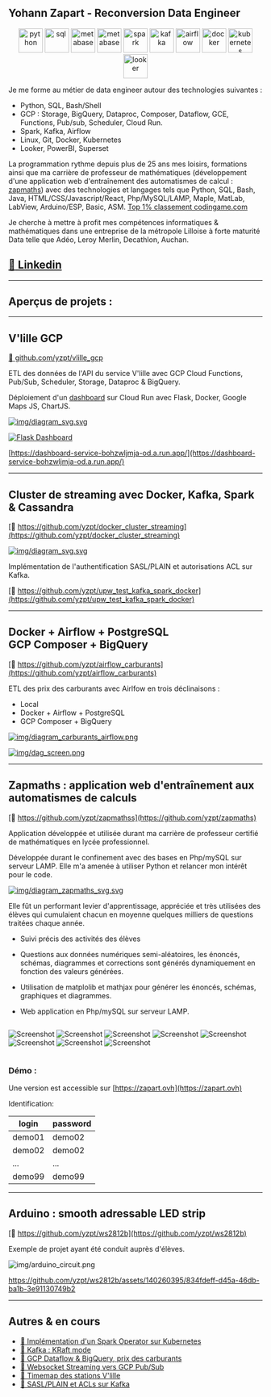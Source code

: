## Yohann Zapart - Reconversion Data Engineer 

<p align="center">
<img src="https://cdn.icon-icons.com/icons2/1508/PNG/512/python_104451.png" alt="python"  style="height: 3rem"/> </a>
<img src="https://img.icons8.com/external-bearicons-blue-bearicons/512/external-SQL-file-extension-bearicons-blue-bearicons.png" alt="sql"  style="height: 3rem"/> </a>
<img src="https://upload.wikimedia.org/wikipedia/commons/3/35/Tux.svg" alt="metabase"  style="height: 3rem"/> </a>
<img src="https://www.sophos.com/sites/default/files/2022-02/googlecloud.png" alt="metabase"  style="height: 3rem"/> </a>
<img src="https://ignos.blog/wp-content/uploads/2022/06/apachesparklogo-e1655475818894.png" alt="spark"  style="height: 3rem"/> </a>
<img src="https://icons-for-free.com/iconfiles/png/512/apache+kafka-1331550886393441357.png" alt="kafka"  style="height: 3rem"/> </a>
<img src="https://www.svgrepo.com/show/353380/airflow.svg" alt="airflow"  style="height: 3rem"/> </a>
<img src="https://img.icons8.com/color/512/docker.png" alt="docker"  style="height: 3rem"/> </a>
<img src="https://upload.wikimedia.org/wikipedia/labs/b/ba/Kubernetes-icon-color.svg" alt="kubernetes"  style="height: 3rem"/> </a>
<img src="https://www.svgrepo.com/show/354012/looker-icon.svg" alt="looker"  style="height: 3rem"/> </a>
</p>

Je me forme au métier de data engineer autour des technologies suivantes :

* Python, SQL, Bash/Shell
* GCP : Storage, BigQuery, Dataproc, Composer, Dataflow, GCE, Functions, Pub/sub, Scheduler, Cloud Run.
* Spark, Kafka, Airflow
* Linux, Git, Docker, Kubernetes
* Looker, PowerBI, Superset

La programmation rythme depuis plus de 25 ans mes loisirs, formations ainsi que ma carrière de professeur de mathématiques (développement d'une application web d'entraînement des automatismes de calcul : [zapmaths](https://github.com/yzpt/zapmaths)) avec des technologies et langages tels que Python, SQL, Bash, Java, HTML/CSS/Javascript/React, Php/MySQL/LAMP, Maple, MatLab, LabView, Arduino/ESP, Basic, ASM. [Top 1% classement codingame.com](https://www.codingame.com/profile/1931552bce1ef7afebc50c827e8d4b6a0342335)

Je cherche à mettre à profit mes compétences informatiques & mathématiques dans une entreprise de la métropole Lilloise à forte maturité Data telle que Adéo, Leroy Merlin, Decathlon, Auchan.

## [:link: Linkedin](https://www.linkedin.com/in/yohann-zapart-b754b7227/)

<hr>

## Aperçus de projets :

<hr>

## V'lille GCP 

[:link: github.com/yzpt/vlille_gcp](https://github.com/yzpt/vlille_gcp)

ETL des données de l'API du service V'lille avec GCP
Cloud Functions, Pub/Sub, Scheduler, Storage, Dataproc & BigQuery.

Déploiement d'un [dashboard](https://dashboard-service-bohzwljmja-od.a.run.app/) sur Cloud Run avec Flask, Docker, Google Maps JS, ChartJS.

[![img/diagram_svg.svg](img/vlille_diagram.svg)](img/vlille_diagram.svg)


[![Flask Dashboard](img/vlille_dashboard.png)](https://dashboard-service-bohzwljmja-od.a.run.app/)

[https://dashboard-service-bohzwljmja-od.a.run.app/](https://dashboard-service-bohzwljmja-od.a.run.app/)

<hr>

## Cluster de streaming avec Docker, Kafka, Spark & Cassandra

[:link: https://github.com/yzpt/docker_cluster_streaming](https://github.com/yzpt/docker_cluster_streaming)


[![img/diagram_svg.svg](img/docker_streaming.png)](img/docker_streaming.png)

Implémentation de l'authentification SASL/PLAIN et autorisations ACL sur Kafka.

[:link: https://github.com/yzpt/upw_test_kafka_spark_docker](https://github.com/yzpt/upw_test_kafka_spark_docker)
  
<hr>

## Docker + Airflow + PostgreSQL <br> GCP Composer + BigQuery 

[:link: https://github.com/yzpt/airflow_carburants](https://github.com/yzpt/airflow_carburants)

ETL des prix des carburants avec Airlfow en trois déclinaisons :

* Local
* Docker + Airflow + PostgreSQL
* GCP Composer + BigQuery

[![img/diagram_carburants_airflow.png](img/diagram_carburants_airflow.png)](img/diagram_carburants_airflow.png)

[![img/dag_screen.png](img/dag_screen.png)](img/dag_screen.png)

<hr>

## Zapmaths : application web d'entraînement aux automatismes de calculs

[:link: https://github.com/yzpt/zapmathss](https://github.com/yzpt/zapmaths)

Application développée et utilisée durant ma carrière de professeur certifié de mathématiques en lycée professionnel.

Développée durant le confinement avec des bases en Php/mySQL sur serveur LAMP. Elle m'a amenée à utiliser Python et relancer mon intérêt pour le code.

[![img/diagram_zapmaths_svg.svg](img/diagram_zapmaths_svg.svg)](img/diagram_zapmaths_svg.svg)

Elle fût un performant levier d'apprentissage, appréciée et très utilisées des élèves qui cumulaient chacun en moyenne quelques milliers de questions traitées chaque année.

* Suivi précis des activités des élèves

* Questions aux données numériques semi-aléatoires, les énoncés, schémas, diagrammes et corrections sont générés  dynamiquement en fonction des valeurs générées.
* Utilisation de matplolib et mathjax pour générer les énoncés, schémas, graphiques et diagrammes.
* Web application en Php/mySQL sur serveur LAMP.

<div style="display: flex; flex-wrap:wrap;">

![Screenshot](./img/screenshots/a.jpg)
![Screenshot](./img/screenshots/b.jpg)
![Screenshot](./img/screenshots/c.jpg)
![Screenshot](./img/screenshots/d.jpg)
![Screenshot](./img/screenshots/e.jpg)
![Screenshot](./img/screenshots/f.jpg)
![Screenshot](./img/screenshots/g.jpg)
![Screenshot](./img/screenshots/h.jpg)

</div>

### Démo :
Une version est accessible sur [https://zapart.ovh](https://zapart.ovh)

Identification:


| login | password |
|-------|----------|
| demo01 | demo02 |
| demo02 | demo02 |
| ... | ... |
| demo99 | demo99 |


<hr>

## Arduino : smooth adressable LED strip

[:link: https://github.com/yzpt/ws2812b](https://github.com/yzpt/ws2812b)

Exemple de projet ayant été conduit auprès d'élèves.

![img/arduino_circuit.png](img/arduino_circuit.png)

https://github.com/yzpt/ws2812b/assets/140260395/834fdeff-d45a-46db-ba1b-3e91130749b2

<hr>

## Autres & en cours

* [:link: Implémentation d'un Spark Operator sur Kubernetes](https://github.com/yzpt/spark_on_kubernetes)
* [:link: Kafka : KRaft mode](https://github.com/yzpt/kafka_kraft)
* [:link: GCP Dataflow & BigQuery, prix des carburants](https://github.com/yzpt/dataflow_carburants)
* [:link: Websocket Streaming vers GCP Pub/Sub](https://github.com/yzpt/websocket_to_gcp_pubsub)
* [:link: Timemap des stations V'lille](https://github.com/yzpt/timemap_vlille)
* [:link: SASL/PLAIN et ACLs sur Kafka](https://github.com/yzpt/upw_test_kafka_spark_docker)